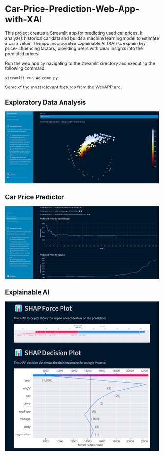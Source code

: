 # Car-Price-Prediction-Web-App-with-XAI
This project creates a Streamlit app for predicting used car prices. It analyzes historical car data and builds a machine learning model to estimate a car’s value. The app incorporates Explainable AI (XAI) to explain key price-influencing factors, providing users with clear insights into the predicted prices. 


Run the web app by navigating to the streamlit directory and executing the following command:

```
streamlit run Welcome.py
```

Some of the most relevant features from the WebAPP are:

## Exploratory Data Analysis 

![EDA](images/EDA.png)

## Car Price Predictor

![Predictor](images/PREDICTOR.png)

## Explainable AI

![XAI](images/XAI.png)
